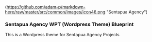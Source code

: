 (https://github.com/adam-p/markdown-here/raw/master/src/common/images/icon48.png "Sentapua Agency") 
### Sentapua Agency WPT (Wordpress Theme) Blueprint ###
This is a Wordpress theme for Sentapua Agency Projects
